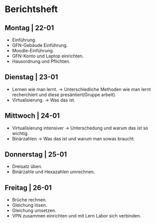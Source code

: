 # Berichtsheft


## Montag | 22-01
- Einführung.
- GFN-Gebäude Einführung.
- Moodle-Einführung.
- GFN-Konto und Laptop einrichten.
- Hausordnung und Pflichten.

## Dienstag | 23-01
- Lernen wie man lernt. 
-> Unterschiedliche Methoden wie man lernt recherchiert und diese presäntiert(Gruppe arbeit).
- Virtualisierung. 
-> Was das ist.

## Mittwoch | 24-01
- Virtualisierung intensiver
-> Unterschedung und warum das ist so wichtig.
- Binärzahlen
-> Was das ist und warum man sowas braucht.

## Donnerstag | 25-01
- Dreisatz üben.
- Binärzahle und Hexazahlen umrechnen.

## Freitag | 26-01
- Brüche rechnen.
- Gleichung lösen.
- Gleichung umsetzen.
- VPN zusammen einrichten und mit Lern Labor sich verbinden.
